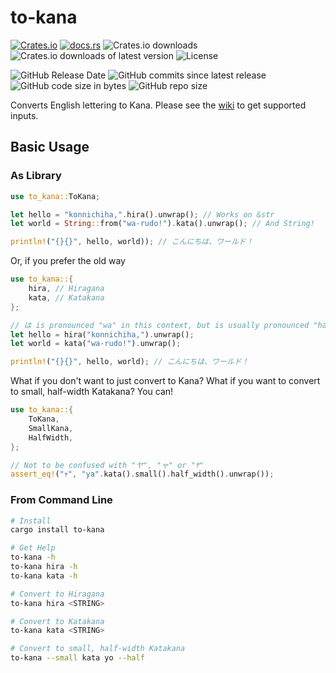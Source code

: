 # to-kana
[![Crates.io](https://img.shields.io/crates/v/to-kana)](https://crates.io/crates/to-kana)
[![docs.rs](https://docs.rs/to-kana/badge.svg)](https://docs.rs/to-kana/)
![Crates.io downloads](https://img.shields.io/crates/d/to-kana)
![Crates.io downloads of latest version](https://img.shields.io/crates/dv/to-kana)
![License](https://img.shields.io/crates/l/to-kana)

![GitHub Release Date](https://img.shields.io/github/release-date/spenserblack/to-kana-rs)
![GitHub commits since latest release](https://img.shields.io/github/commits-since/spenserblack/to-kana-rs/latest)
![GitHub code size in bytes](https://img.shields.io/github/languages/code-size/spenserblack/to-kana-rs)
![GitHub repo size](https://img.shields.io/github/repo-size/spenserblack/to-kana-rs)

Converts English lettering to Kana.
Please see the [wiki](https://github.com/spenserblack/to-kana-rs/wiki) to get supported inputs.

## Basic Usage
### As Library
```rust
use to_kana::ToKana;

let hello = "konnichiha,".hira().unwrap(); // Works on &str
let world = String::from("wa-rudo!").kata().unwrap(); // And String!

println!("{}{}", hello, world)); // こんにちは、ワールド！
```
Or, if you prefer the old way
```rust
use to_kana::{
    hira, // Hiragana
    kata, // Katakana
};

// は is pronounced "wa" in this context, but is usually pronounced "ha"
let hello = hira("konnichiha,").unwrap();
let world = kata("wa-rudo!").unwrap();

println!("{}{}", hello, world); // こんにちは、ワールド！
```

What if you don't want to just convert to Kana? What if you want to convert to small, half-width Katakana? You can!
```rust
use to_kana::{
    ToKana,
    SmallKana,
    HalfWidth,
};

// Not to be confused with "ヤ", "ャ" or "ﾔ"
assert_eq!("ｬ", "ya".kata().small().half_width().unwrap());
```

### From Command Line
```bash
# Install
cargo install to-kana

# Get Help
to-kana -h
to-kana hira -h
to-kana kata -h

# Convert to Hiragana
to-kana hira <STRING>

# Convert to Katakana
to-kana kata <STRING>

# Convert to small, half-width Katakana
to-kana --small kata yo --half
```
